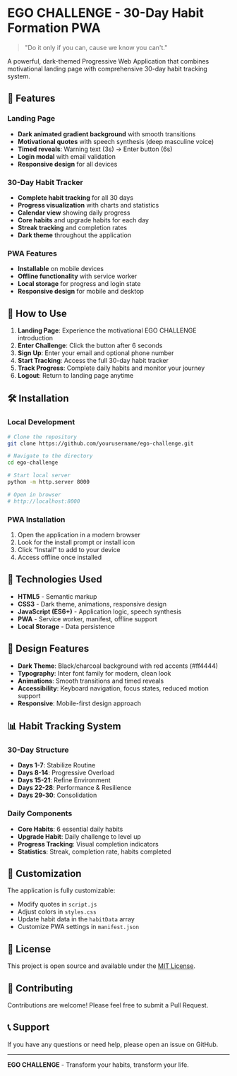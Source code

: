 # EGO CHALLENGE - 30-Day Habit Formation PWA

> "Do it only if you can, cause we know you can't."

A powerful, dark-themed Progressive Web Application that combines motivational landing page with comprehensive 30-day habit tracking system.

## 🚀 Features

### Landing Page
- **Dark animated gradient background** with smooth transitions
- **Motivational quotes** with speech synthesis (deep masculine voice)
- **Timed reveals**: Warning text (3s) → Enter button (6s)
- **Login modal** with email validation
- **Responsive design** for all devices

### 30-Day Habit Tracker
- **Complete habit tracking** for all 30 days
- **Progress visualization** with charts and statistics
- **Calendar view** showing daily progress
- **Core habits** and upgrade habits for each day
- **Streak tracking** and completion rates
- **Dark theme** throughout the application

### PWA Features
- **Installable** on mobile devices
- **Offline functionality** with service worker
- **Local storage** for progress and login state
- **Responsive design** for mobile and desktop

## 🎯 How to Use

1. **Landing Page**: Experience the motivational EGO CHALLENGE introduction
2. **Enter Challenge**: Click the button after 6 seconds
3. **Sign Up**: Enter your email and optional phone number
4. **Start Tracking**: Access the full 30-day habit tracker
5. **Track Progress**: Complete daily habits and monitor your journey
6. **Logout**: Return to landing page anytime

## 🛠️ Installation

### Local Development
```bash
# Clone the repository
git clone https://github.com/yourusername/ego-challenge.git

# Navigate to the directory
cd ego-challenge

# Start local server
python -m http.server 8000

# Open in browser
# http://localhost:8000
```

### PWA Installation
1. Open the application in a modern browser
2. Look for the install prompt or install icon
3. Click "Install" to add to your device
4. Access offline once installed

## 📱 Technologies Used

- **HTML5** - Semantic markup
- **CSS3** - Dark theme, animations, responsive design
- **JavaScript (ES6+)** - Application logic, speech synthesis
- **PWA** - Service worker, manifest, offline support
- **Local Storage** - Data persistence

## 🎨 Design Features

- **Dark Theme**: Black/charcoal background with red accents (#ff4444)
- **Typography**: Inter font family for modern, clean look
- **Animations**: Smooth transitions and timed reveals
- **Accessibility**: Keyboard navigation, focus states, reduced motion support
- **Responsive**: Mobile-first design approach

## 📊 Habit Tracking System

### 30-Day Structure
- **Days 1-7**: Stabilize Routine
- **Days 8-14**: Progressive Overload
- **Days 15-21**: Refine Environment
- **Days 22-28**: Performance & Resilience
- **Days 29-30**: Consolidation

### Daily Components
- **Core Habits**: 6 essential daily habits
- **Upgrade Habit**: Daily challenge to level up
- **Progress Tracking**: Visual completion indicators
- **Statistics**: Streak, completion rate, habits completed

## 🔧 Customization

The application is fully customizable:
- Modify quotes in `script.js`
- Adjust colors in `styles.css`
- Update habit data in the `habitData` array
- Customize PWA settings in `manifest.json`

## 📄 License

This project is open source and available under the [MIT License](LICENSE).

## 🤝 Contributing

Contributions are welcome! Please feel free to submit a Pull Request.

## 📞 Support

If you have any questions or need help, please open an issue on GitHub.

---

**EGO CHALLENGE** - Transform your habits, transform your life.
